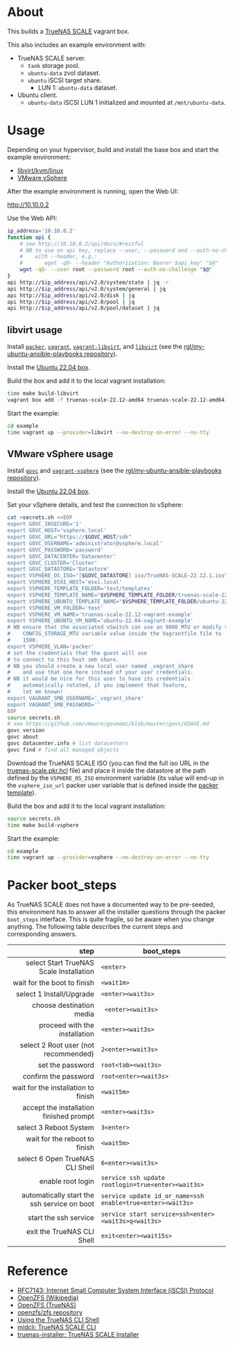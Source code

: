 # About

This builds a [TrueNAS SCALE](https://www.truenas.com/truenas-scale/) vagrant box.

This also includes an example environment with:

* TrueNAS SCALE server.
    * `tank` storage pool.
    * `ubuntu-data` zvol dataset.
    * `ubuntu` iSCSI target share.
        * LUN 1: `ubuntu-data` dataset.
* Ubuntu client.
    * `ubuntu-data` iSCSI LUN 1 initialized and mounted at `/mnt/ubuntu-data`.

# Usage

Depending on your hypervisor, build and install the base box and start the
example environment:

* [libvirt/kvm/linux](#libvirt-usage)
* [VMware vSphere](#vmware-vsphere-usage)

After the example environment is running, open the Web UI:

http://10.10.0.2

Use the Web API:

```bash
ip_address='10.10.0.2'
function api {
    # see http://10.10.0.2/api/docs/#restful
    # NB to use an api key, replace --user, --password and --auth-no-challenge,
    #    with --header, e.g.:
    #       wget -qO- --header "Authorization: Bearer $api_key" "$@"
    wget -qO- --user root --password root --auth-no-challenge "$@"
}
api http://$ip_address/api/v2.0/system/state | jq -r
api http://$ip_address/api/v2.0/system/general | jq
api http://$ip_address/api/v2.0/disk | jq
api http://$ip_address/api/v2.0/pool | jq
api http://$ip_address/api/v2.0/pool/dataset | jq
```

## libvirt usage

Install [`packer`](https://github.com/hashicorp/packer), [`vagrant`](https://github.com/hashicorp/vagrant), [`vagrant-libvirt`](https://github.com/vagrant-libvirt/vagrant-libvirt), and [`libvirt`](https://github.com/libvirt/libvirt) (see the [rgl/my-ubuntu-ansible-playbooks repository](https://github.com/rgl/my-ubuntu-ansible-playbooks)).

Install the [Ubuntu 22.04 box](https://github.com/rgl/ubuntu-vagrant).

Build the box and add it to the local vagrant installation:

```bash
time make build-libvirt
vagrant box add -f truenas-scale-22.12-amd64 truenas-scale-22.12-amd64-libvirt.box.json
```

Start the example:

```bash
cd example
time vagrant up --provider=libvirt --no-destroy-on-error --no-tty
```

## VMware vSphere usage

Install [`govc`](https://github.com/vmware/govmomi) and [`vagrant-vsphere`](https://github.com/nsidc/vagrant-vsphere) (see the [rgl/my-ubuntu-ansible-playbooks repository](https://github.com/rgl/my-ubuntu-ansible-playbooks)).

Install the [Ubuntu 22.04 box](https://github.com/rgl/ubuntu-vagrant).

Set your vSphere details, and test the connection to vSphere:

```bash
cat >secrets.sh <<EOF
export GOVC_INSECURE='1'
export GOVC_HOST='vsphere.local'
export GOVC_URL="https://$GOVC_HOST/sdk"
export GOVC_USERNAME='administrator@vsphere.local'
export GOVC_PASSWORD='password'
export GOVC_DATACENTER='Datacenter'
export GOVC_CLUSTER='Cluster'
export GOVC_DATASTORE='Datastore'
export VSPHERE_OS_ISO="[$GOVC_DATASTORE] iso/TrueNAS-SCALE-22.12.1.iso"
export VSPHERE_ESXI_HOST='esxi.local'
export VSPHERE_TEMPLATE_FOLDER='test/templates'
export VSPHERE_TEMPLATE_NAME="$VSPHERE_TEMPLATE_FOLDER/truenas-scale-22.12-amd64-vsphere"
export VSPHERE_UBUNTU_TEMPLATE_NAME="$VSPHERE_TEMPLATE_FOLDER/ubuntu-22.04-amd64-vsphere"
export VSPHERE_VM_FOLDER='test'
export VSPHERE_VM_NAME='truenas-scale-22.12-vagrant-example'
export VSPHERE_UBUNTU_VM_NAME='ubuntu-22.04-vagrant-example'
# NB ensure that the associated vSwitch can use an 9000 MTU or modify the
#    CONFIG_STORAGE_MTU variable value inside the Vagrantfile file to
#    1500.
export VSPHERE_VLAN='packer'
# set the credentials that the guest will use
# to connect to this host smb share.
# NB you should create a new local user named _vagrant_share
#    and use that one here instead of your user credentials.
# NB it would be nice for this user to have its credentials
#    automatically rotated, if you implement that feature,
#    let me known!
export VAGRANT_SMB_USERNAME='_vagrant_share'
export VAGRANT_SMB_PASSWORD=''
EOF
source secrets.sh
# see https://github.com/vmware/govmomi/blob/master/govc/USAGE.md
govc version
govc about
govc datacenter.info # list datacenters
govc find # find all managed objects
```

Download the TrueNAS SCALE ISO (you can find the full iso URL in the [truenas-scale.pkr.hcl](truenas-scale.pkr.hcl) file) and place it inside the datastore at the path defined by the `VSPHERE_OS_ISO` environment variable (its value will end-up in the `vsphere_iso_url` packer user variable that is defined inside the [packer template](truenas-scale-vsphere.pkr.hcl)).

Build the box and add it to the local vagrant installation:

```bash
source secrets.sh
time make build-vsphere
```

Start the example:

```bash
cd example
time vagrant up --provider=vsphere --no-destroy-on-error --no-tty
```

# Packer boot_steps

As TrueNAS SCALE does not have a documented way to be pre-seeded, this environment has to
answer all the installer questions through the packer `boot_steps` interface. This is
quite fragile, so be aware when you change anything. The following table describes the
current steps and corresponding answers.

| step                                          | boot_steps                                                    |
|----------------------------------------------:|---------------------------------------------------------------|
| select Start TrueNAS Scale Installation       | `<enter>`                                                     |
| wait for the boot to finish                   | `<wait1m>`                                                    |
| select 1 Install/Upgrade                      | `<enter><wait3s>`                                             |
| choose destination media                      | ` <enter><wait3s>`                                            |
| proceed with the installation                 | `<enter><wait3s>`                                             |
| select 2 Root user (not recommended)          | `2<enter><wait3s>`                                            |
| set the password                              | `root<tab><wait3s>`                                           |
| confirm the password                          | `root<enter><wait3s>`                                         |
| wait for the installation to finish           | `<wait5m>`                                                    |
| accept the installation finished prompt       | `<enter><wait3s>`                                             |
| select 3 Reboot System                        | `3<enter>`                                                    |
| wait for the reboot to finish                 | `<wait5m>`                                                    |
| select 6 Open TrueNAS CLI Shell               | `6<enter><wait3s>`                                            |
| enable root login                             | `service ssh update rootlogin=true<enter><wait3s>`            |
| automatically start the ssh service on boot   | `service update id_or_name=ssh enable=true<enter><wait3s>`    |
| start the ssh service                         | `service start service=ssh<enter><wait3s>q<wait3s>`           |
| exit the TrueNAS CLI Shell                    | `exit<enter><wait15s>`                                        |

# Reference

* [RFC7143: Internet Small Computer System Interface (iSCSI) Protocol](https://www.rfc-editor.org/rfc/rfc7143)
* [OpenZFS (Wikipedia)](https://en.wikipedia.org/wiki/OpenZFS)
* [OpenZFS (TrueNAS)](https://www.truenas.com/zfs/)
* [openzfs/zfs repository](https://github.com/openzfs/zfs)
* [Using the TrueNAS CLI Shell](https://www.truenas.com/docs/scale/scaletutorials/truenasclishell/)
* [midcli: TrueNAS SCALE CLI](https://github.com/truenas/midcli)
* [truenas-installer: TrueNAS SCALE Installer](https://github.com/truenas/truenas-installer/blob/TS-22.12.1/usr/sbin/truenas-install)
